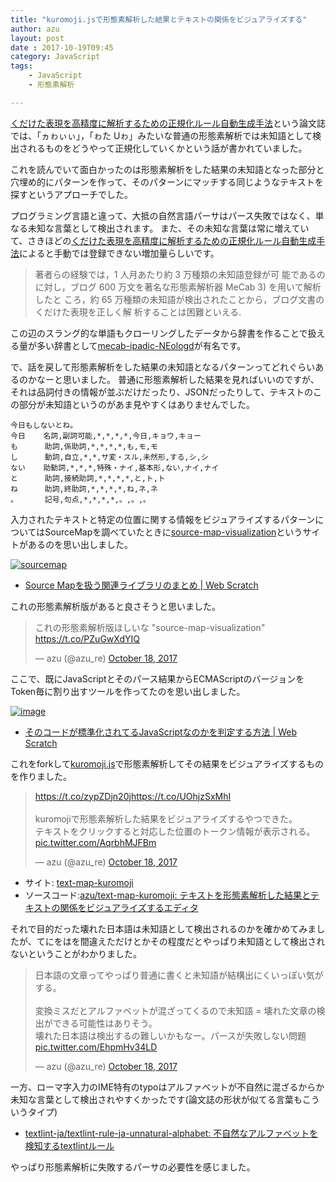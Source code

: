 ```yaml
---
title: "kuromoji.jsで形態素解析した結果とテキストの関係をビジュアライズする"
author: azu
layout: post
date : 2017-10-19T09:45
category: JavaScript
tags:
    - JavaScript
    - 形態素解析

---
```


[くだけた表現を高精度に解析するための正規化ルール自動生成手法](https://ipsj.ixsq.nii.ac.jp/ej/?action=pages_view_main&active_action=repository_view_main_item_detail&item_id=70540&item_no=1&page_id=13&block_id=8 "くだけた表現を高精度に解析するための正規化ルール自動生成手法")という論文誌では、「ヵゎぃぃ」，「ゎた Uゎ」みたいな普通の形態素解析では未知語として検出されるものをどうやって正規化していくかという話が書かれていました。

これを読んでいて面白かったのは形態素解析をした結果の未知語となった部分と穴埋め的にパターンを作って、そのパターンにマッチする同じようなテキストを探すというアプローチでした。

プログラミング言語と違って、大抵の自然言語パーサはパース失敗ではなく、単なる未知な言葉として検出されます。
また、その未知な言葉は常に増えていて、さきほどの[くだけた表現を高精度に解析するための正規化ルール自動生成手法](https://ipsj.ixsq.nii.ac.jp/ej/?action=pages_view_main&active_action=repository_view_main_item_detail&item_id=70540&item_no=1&page_id=13&block_id=8 "くだけた表現を高精度に解析するための正規化ルール自動生成手法")によると手動では登録できない増加量らしいです。

> 著者らの経験では，1 人月あたり約 3 万種類の未知語登録が可 能であるのに対し，ブログ 600 万文を著名な形態素解析器 MeCab 3) を用いて解析したと ころ，約 65 万種類の未知語が検出されたことから，ブログ文書のくだけた表現を正しく解 析することは困難といえる.

この辺のスラング的な単語もクローリングしたデータから辞書を作ることで扱える量が多い辞書として[mecab-ipadic-NEologd](https://github.com/neologd/mecab-ipadic-neologd "mecab-ipadic-NEologd")が有名です。

で、話を戻して形態素解析をした結果の未知語となるパターンってどれぐらいあるのかなーと思いました。
普通に形態素解析した結果を見ればいいのですが、それは品詞付きの情報が並ぶだけだったり、JSONだったりして、テキストのこの部分が未知語というのがあま見やすくはありませんでした。

```
今日もしないとね。
今日    名詞,副詞可能,*,*,*,*,今日,キョウ,キョー
も      助詞,係助詞,*,*,*,*,も,モ,モ
し      動詞,自立,*,*,サ変・スル,未然形,する,シ,シ
ない    助動詞,*,*,*,特殊・ナイ,基本形,ない,ナイ,ナイ
と      助詞,接続助詞,*,*,*,*,と,ト,ト
ね      助詞,終助詞,*,*,*,*,ね,ネ,ネ
。      記号,句点,*,*,*,*,。,。,。
```

入力されたテキストと特定の位置に関する情報をビジュアライズするパターンについてはSourceMapを調べていたときに[source-map-visualization](http://sokra.github.io/source-map-visualization/ "source-map-visualization")というサイトがあるのを思い出しました。

[![sourcemap](http://efcl.info/wp-content/uploads/2017/10/19-1508374636.png)](http://sokra.github.io/source-map-visualization/)

- [Source Mapを扱う関連ライブラリのまとめ | Web Scratch](http://efcl.info/2014/0622/res3933/ "Source Mapを扱う関連ライブラリのまとめ | Web Scratch")

これの形態素解析版があると良さそうと思いました。

<blockquote class="twitter-tweet" data-lang="en"><p lang="ja" dir="ltr">これの形態素解析版ほしいな  &quot;source-map-visualization&quot;  <a href="https://t.co/PZuGwXdYIQ">https://t.co/PZuGwXdYIQ</a></p>&mdash; azu (@azu_re) <a href="https://twitter.com/azu_re/status/920646507254050822?ref_src=twsrc%5Etfw">October 18, 2017</a></blockquote>
<script async src="//platform.twitter.com/widgets.js" charset="utf-8"></script>

ここで、既にJavaScriptとそのパース結果からECMAScriptのバージョンをToken毎に割り出すツールを作ってたのを思い出しました。


[![image](http://efcl.info/wp-content/uploads/2016/08/04-1470309082.png)](https://azu.github.io/ecmascript-version-detector/)

- [そのコードが標準化されてるJavaScriptなのかを判定する方法 | Web Scratch](http://efcl.info/2016/08/04/ecmascript-version-detector/ "そのコードが標準化されてるJavaScriptなのかを判定する方法 | Web Scratch")

これをforkして[kuromoji.js](https://github.com/takuyaa/kuromoji.js#api "kuromoji.js")で形態素解析してその結果をビジュアライズするものを作りました。

<blockquote class="twitter-tweet" data-lang="en"><p lang="ja" dir="ltr"><a href="https://t.co/zypZDjn20j">https://t.co/zypZDjn20j</a><a href="https://t.co/UOhjzSxMhI">https://t.co/UOhjzSxMhI</a><br><br>kuromojiで形態素解析した結果をビジュアライズするやつできた。<br>テキストをクリックすると対応した位置のトークン情報が表示される。 <a href="https://t.co/AqrbhMJFBm">pic.twitter.com/AqrbhMJFBm</a></p>&mdash; azu (@azu_re) <a href="https://twitter.com/azu_re/status/920676180797173762?ref_src=twsrc%5Etfw">October 18, 2017</a></blockquote>
<script async src="//platform.twitter.com/widgets.js" charset="utf-8"></script>


- サイト: [text-map-kuromoji](https://azu.github.io/text-map-kuromoji/)
- ソースコード:[azu/text-map-kuromoji: テキストを形態素解析した結果とテキストの関係をビジュアライズするエディタ](https://github.com/azu/text-map-kuromoji)

それで目的だった壊れた日本語は未知語として検出されるのかを確かめてみましたが、てにをはを間違えただけとかその程度だとやっぱり未知語として検出されないということがわかりました。

<blockquote class="twitter-tweet" data-lang="en"><p lang="ja" dir="ltr">日本語の文章ってやっぱり普通に書くと未知語が結構出にくいっぽい気がする。<br><br>変換ミスだとアルファベットが混ざってくるので未知語 = 壊れた文章の検出ができる可能性はありそう。<br>壊れた日本語は検出するの難しいかもなー。パースが失敗しない問題 <a href="https://t.co/EhpmHv34LD">pic.twitter.com/EhpmHv34LD</a></p>&mdash; azu (@azu_re) <a href="https://twitter.com/azu_re/status/920678011141201920?ref_src=twsrc%5Etfw">October 18, 2017</a></blockquote>
<script async src="//platform.twitter.com/widgets.js" charset="utf-8"></script>

一方、ローマ字入力のIME特有のtypoはアルファベットが不自然に混ざるからか未知な言葉として検出されやすくかったです(論文誌の形状が似てる言葉もこういうタイプ)

- [textlint-ja/textlint-rule-ja-unnatural-alphabet: 不自然なアルファベットを検知するtextlintルール](https://github.com/textlint-ja/textlint-rule-ja-unnatural-alphabet "textlint-ja/textlint-rule-ja-unnatural-alphabet: 不自然なアルファベットを検知するtextlintルール")

やっぱり形態素解析に失敗するパーサの必要性を感じました。
